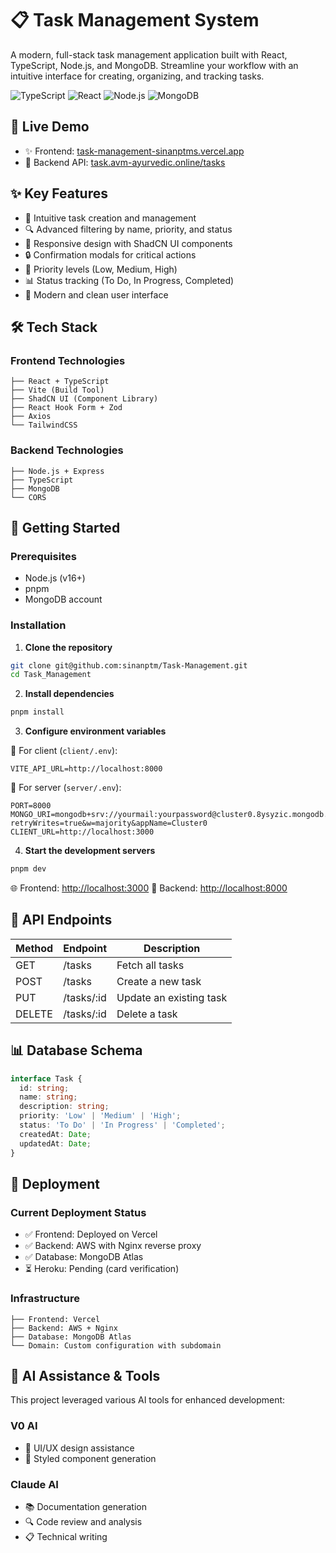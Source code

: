 # 📋 Task Management System

A modern, full-stack task management application built with React, TypeScript, Node.js, and MongoDB. Streamline your workflow with an intuitive interface for creating, organizing, and tracking tasks.

![TypeScript](https://img.shields.io/badge/TypeScript-007ACC?style=for-the-badge&logo=typescript&logoColor=white)
![React](https://img.shields.io/badge/React-20232A?style=for-the-badge&logo=react&logoColor=61DAFB)
![Node.js](https://img.shields.io/badge/Node.js-43853D?style=for-the-badge&logo=node.js&logoColor=white)
![MongoDB](https://img.shields.io/badge/MongoDB-4EA94B?style=for-the-badge&logo=mongodb&logoColor=white)

## 🚀 Live Demo

- ✨ Frontend: [task-management-sinanptms.vercel.app](https://task-management-sinanptms.vercel.app/)
- 🔌 Backend API: [task.avm-ayurvedic.online/tasks](https://task.avm-ayurvedic.online/tasks)

## ✨ Key Features

- 📝 Intuitive task creation and management
- 🔍 Advanced filtering by name, priority, and status
- 📱 Responsive design with ShadCN UI components
- 🔒 Confirmation modals for critical actions
- 🎯 Priority levels (Low, Medium, High)
- 📊 Status tracking (To Do, In Progress, Completed)
- 🎨 Modern and clean user interface

## 🛠️ Tech Stack

### Frontend Technologies
```
├── React + TypeScript
├── Vite (Build Tool)
├── ShadCN UI (Component Library)
├── React Hook Form + Zod
├── Axios
└── TailwindCSS
```

### Backend Technologies
```
├── Node.js + Express
├── TypeScript
├── MongoDB
└── CORS
```

## 🚀 Getting Started

### Prerequisites

- Node.js (v16+)
- pnpm
- MongoDB account

### Installation

1. **Clone the repository**
```bash
git clone git@github.com:sinanptm/Task-Management.git
cd Task_Management
```

2. **Install dependencies**
```bash
pnpm install
```

3. **Configure environment variables**

📁 For client (`client/.env`):
```env
VITE_API_URL=http://localhost:8000
```

📁 For server (`server/.env`):
```env
PORT=8000
MONGO_URI=mongodb+srv://yourmail:yourpassword@cluster0.8ysyzic.mongodb.net/Task_Management?retryWrites=true&w=majority&appName=Cluster0
CLIENT_URL=http://localhost:3000
```

4. **Start the development servers**
```bash
pnpm dev
```

🌐 Frontend: [http://localhost:3000](http://localhost:3000)
🔌 Backend: [http://localhost:8000](http://localhost:8000)

## 📡 API Endpoints

| Method | Endpoint | Description |
|--------|----------|-------------|
| GET    | /tasks   | Fetch all tasks |
| POST   | /tasks   | Create a new task |
| PUT    | /tasks/:id | Update an existing task |
| DELETE | /tasks/:id | Delete a task |

## 📊 Database Schema

```typescript
interface Task {
  id: string;
  name: string;
  description: string;
  priority: 'Low' | 'Medium' | 'High';
  status: 'To Do' | 'In Progress' | 'Completed';
  createdAt: Date;
  updatedAt: Date;
}
```

## 🚀 Deployment

### Current Deployment Status
- ✅ Frontend: Deployed on Vercel
- ✅ Backend: AWS with Nginx reverse proxy
- ✅ Database: MongoDB Atlas
- ⏳ Heroku: Pending (card verification)

### Infrastructure
```
├── Frontend: Vercel
├── Backend: AWS + Nginx
├── Database: MongoDB Atlas
└── Domain: Custom configuration with subdomain
```

## 🤖 AI Assistance & Tools

This project leveraged various AI tools for enhanced development:

### V0 AI
- 🎨 UI/UX design assistance
- 🧩 Styled component generation

### Claude AI
- 📚 Documentation generation
- 🔍 Code review and analysis
- 📋 Technical writing

